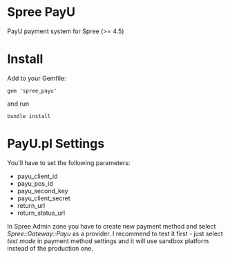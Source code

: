 Spree PayU
====================

PayU payment system for Spree (>= 4.5)

Install
=======

Add to your Gemfile:

    gem 'spree_payu'

and run

    bundle install

PayU.pl Settings
========

You'll have to set the following parameters:
  * payu_client_id
  * payu_pos_id
  * payu_second_key
  * payu_client_secret
  * return_url
  * return_status_url

In Spree Admin zone you have to create new payment method and select *Spree::Gateway::Payu* as a provider.
I recommend to test it first - just select *test mode* in payment method settings and it will use sandbox platform instead of the production one.
